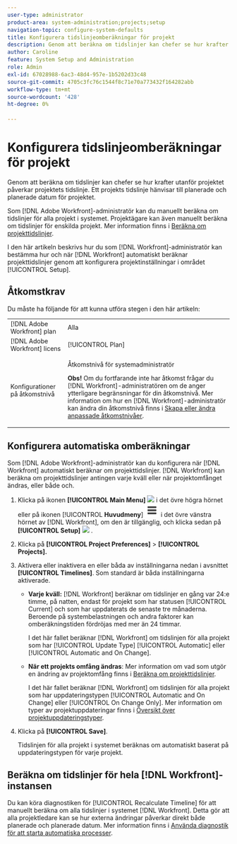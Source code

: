 ```yaml
---
user-type: administrator
product-area: system-administration;projects;setup
navigation-topic: configure-system-defaults
title: Konfigurera tidslinjeomberäkningar för projekt
description: Genom att beräkna om tidslinjer kan chefer se hur krafter utanför projektet påverkar projektets tidslinje. Ett projekts tidslinje hänvisar till planerade och planerade datum för projektet.
author: Caroline
feature: System Setup and Administration
role: Admin
exl-id: 67028988-6ac3-48d4-957e-1b5202d33c48
source-git-commit: 4705c3fc76c1544f8c71e70a773432f164282abb
workflow-type: tm+mt
source-wordcount: '428'
ht-degree: 0%

---
```


# Konfigurera tidslinjeomberäkningar för projekt

Genom att beräkna om tidslinjer kan chefer se hur krafter utanför projektet påverkar projektets tidslinje. Ett projekts tidslinje hänvisar till planerade och planerade datum för projektet.

Som [!DNL Adobe Workfront]-administratör kan du manuellt beräkna om tidslinjer för alla projekt i systemet. Projektägare kan även manuellt beräkna om tidslinjer för enskilda projekt. Mer information finns i [Beräkna om projekttidslinjer](../../../manage-work/projects/manage-projects/recalculate-project-timeline.md).

I den här artikeln beskrivs hur du som [!DNL Workfront]-administratör kan bestämma hur och när [!DNL Workfront] automatiskt beräknar projekttidslinjer genom att konfigurera projektinställningar i området [!UICONTROL Setup].

## Åtkomstkrav

Du måste ha följande för att kunna utföra stegen i den här artikeln:

<table style="table-layout:auto"> 
 <col> 
 <col> 
 <tbody> 
  <tr> 
   <td role="rowheader">[!DNL Adobe Workfront] plan</td> 
   <td>Alla</td> 
  </tr> 
  <tr> 
   <td role="rowheader">[!DNL Adobe Workfront] licens</td> 
   <td>[!UICONTROL Plan]</td> 
  </tr> 
  <tr> 
   <td role="rowheader">Konfigurationer på åtkomstnivå</td> 
   <td> <p>Åtkomstnivå för systemadministratör</p> <p><b>Obs!</b> Om du fortfarande inte har åtkomst frågar du [!DNL Workfront]-administratören om de anger ytterligare begränsningar för din åtkomstnivå. Mer information om hur en [!DNL Workfront]-administratör kan ändra din åtkomstnivå finns i <a href="../../../administration-and-setup/add-users/configure-and-grant-access/create-modify-access-levels.md" class="MCXref xref">Skapa eller ändra anpassade åtkomstnivåer</a>.</p> </td> 
  </tr> 
 </tbody> 
</table>

## Konfigurera automatiska omberäkningar

Som [!DNL Adobe Workfront]-administratör kan du konfigurera när [!DNL Workfront] automatiskt beräknar om projekttidslinjer. [!DNL Workfront] kan beräkna om projekttidslinjer antingen varje kväll eller när projektomfånget ändras, eller både och.

1. Klicka på ikonen **[!UICONTROL Main Menu]** ![](assets/main-menu-icon.png) i det övre högra hörnet eller på ikonen [!UICONTROL **Huvudmeny**] ![](assets/lines-main-menu.png) i det övre vänstra hörnet av [!DNL Workfront], om den är tillgänglig, och klicka sedan på **[!UICONTROL Setup]** ![](assets/gear-icon-settings.png) .

1. Klicka på **[!UICONTROL Project Preferences]** > **[!UICONTROL Projects].**

1. Aktivera eller inaktivera en eller båda av inställningarna nedan i avsnittet **[!UICONTROL Timelines]**. Som standard är båda inställningarna aktiverade.

   * **Varje kväll:** [!DNL Workfront&#x200B;&#x200B;&#x200B;] beräknar om tidslinjer en gång var 24:e timme, på natten, endast för projekt som har statusen [!UICONTROL Current] och som har uppdaterats de senaste tre månaderna. Beroende på systembelastningen och andra faktorer kan omberäkningstiden fördröjas med mer än 24 timmar.

     I det här fallet beräknar [!DNL Workfront] om tidslinjen för alla projekt som har [!UICONTROL Update Type] [!UICONTROL Automatic] eller [!UICONTROL Automatic and On Change].

   * **När ett projekts omfång ändras**: Mer information om vad som utgör en ändring av projektomfång finns i [Beräkna om projekttidslinjer](../../../manage-work/projects/manage-projects/recalculate-project-timeline.md).

     I det här fallet beräknar [!DNL Workfront] om tidslinjen för alla projekt som har uppdateringstypen [!UICONTROL Automatic and On Change] eller [!UICONTROL On Change Only].
Mer information om typer av projektuppdateringar finns i [Översikt över projektuppdateringstyper](../../../manage-work/projects/planning-a-project/project-update-type-overview.md).

1. Klicka på **[!UICONTROL Save]**.

   Tidslinjen för alla projekt i systemet beräknas om automatiskt baserat på uppdateringstypen för varje projekt.

## Beräkna om tidslinjer för hela [!DNL Workfront]-instansen

Du kan köra diagnostiken för [!UICONTROL Recalculate Timeline] för att manuellt beräkna om alla tidslinjer i systemet [!DNL Workfront]. Detta gör att alla projektledare kan se hur externa ändringar påverkar direkt både planerade och planerade datum. Mer information finns i [Använda diagnostik för att starta automatiska processer](../../../administration-and-setup/manage-workfront/run-diagnostics/use-diagnostics-to-trigger-automated-processes.md).
